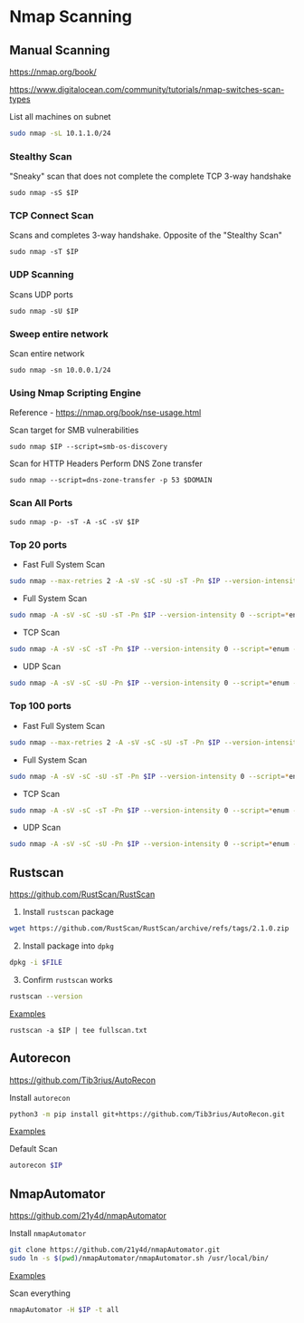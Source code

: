 # Nmap Scanning

## Manual Scanning
https://nmap.org/book/

https://www.digitalocean.com/community/tutorials/nmap-switches-scan-types

List all machines on subnet
```bash
sudo nmap -sL 10.1.1.0/24
```
### Stealthy Scan
"Sneaky" scan that does not complete the complete TCP 3-way handshake
```
sudo nmap -sS $IP
```

### TCP Connect Scan 
Scans and completes 3-way handshake. Opposite of the "Stealthy Scan"
```
sudo nmap -sT $IP
```

### UDP Scanning
Scans UDP ports
```
sudo nmap -sU $IP
```

### Sweep entire network
Scan entire network
```
sudo nmap -sn 10.0.0.1/24
```

### Using Nmap Scripting Engine
Reference - https://nmap.org/book/nse-usage.html

Scan target for SMB vulnerabilities
```
sudo nmap $IP --script=smb-os-discovery
```

Scan for HTTP Headers
Perform DNS Zone transfer
```
sudo nmap --script=dns-zone-transfer -p 53 $DOMAIN
```

### Scan All Ports
```
sudo nmap -p- -sT -A -sC -sV $IP 
```


### Top 20 ports
- Fast Full System Scan
```bash
sudo nmap --max-retries 2 -A -sV -sC -sU -sT -Pn $IP --version-intensity 0 --script=*enum --script=vuln --top-ports 20 | tee fullscan.txt
```
- Full System Scan
```bash
sudo nmap -A -sV -sC -sU -sT -Pn $IP --version-intensity 0 --script=*enum --script=vuln --top-ports 20 | tee fullscan.txt
```
- TCP Scan
```bash
sudo nmap -A -sV -sC -sT -Pn $IP --version-intensity 0 --script=*enum --script=vuln --top-ports 20 | tee fullscan.txt
```

- UDP Scan
```bash
sudo nmap -A -sV -sC -sU -Pn $IP --version-intensity 0 --script=*enum --script=vuln --top-ports 20 | tee fullscan.txt
```

### Top 100 ports

- Fast Full System Scan
```bash
sudo nmap --max-retries 2 -A -sV -sC -sU -sT -Pn $IP --version-intensity 0 --script=*enum --script=vuln --top-ports 100 | tee fullscan.txt
```
- Full System Scan
```bash
sudo nmap -A -sV -sC -sU -sT -Pn $IP --version-intensity 0 --script=*enum --script=vuln --top-ports 100 | tee fullscan.txt
```
- TCP Scan
```bash
sudo nmap -A -sV -sC -sT -Pn $IP --version-intensity 0 --script=*enum --script=vuln --top-ports 100 | tee fullscan.txt
```

- UDP Scan
```bash
sudo nmap -A -sV -sC -sU -Pn $IP --version-intensity 0 --script=*enum --script=vuln --top-ports 100 | tee fullscan.txt
```




## Rustscan
https://github.com/RustScan/RustScan

1. Install `rustscan` package
```bash
wget https://github.com/RustScan/RustScan/archive/refs/tags/2.1.0.zip
```
2. Install package into `dpkg`
```bash
dpkg -i $FILE
```
3. Confirm `rustscan` works
```bash
rustscan --version
```
<ins>Examples</in>

```
rustscan -a $IP | tee fullscan.txt
```

## Autorecon
https://github.com/Tib3rius/AutoRecon

Install `autorecon`
```bash
python3 -m pip install git+https://github.com/Tib3rius/AutoRecon.git
```
<ins>Examples</ins>

Default Scan
```bash
autorecon $IP 
```

## NmapAutomator
https://github.com/21y4d/nmapAutomator

Install `nmapAutomator`
```bash
git clone https://github.com/21y4d/nmapAutomator.git
sudo ln -s $(pwd)/nmapAutomator/nmapAutomator.sh /usr/local/bin/
```
<ins>Examples</ins>

Scan everything
```bash
nmapAutomator -H $IP -t all 
```
